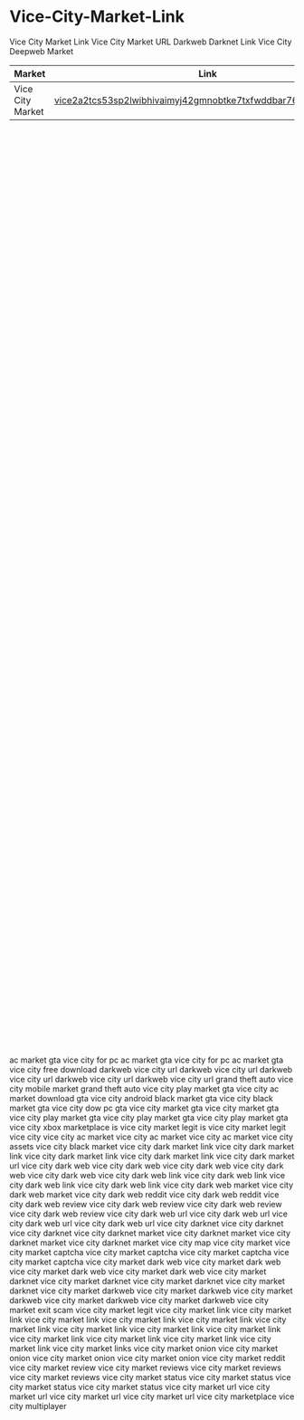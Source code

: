 # Vice-City-Market-Link
Vice City Market Link Vice City Market URL Darkweb Darknet Link Vice City Deepweb Market



|Market|Link|
|----|----|
|Vice City Market|[vice2a2tcs53sp2lwibhivaimyj42gmnobtke7txfwddbar76iumfwad.onion](http://vice2a2tcs53sp2lwibhivaimyj42gmnobtke7txfwddbar76iumfwad.onion)


     
     
     
  
   
  
   
       
       
           
           
 
 
 
  
      
     
     
  
   
  
   
       
       
           
           
 
      
     
     
  
   
       
     
     
  
   
  
   
       
       
                     
     
     
  
   
       
     
     
  
   
  
   
       
       
           
           
 
 
 
  
 
 
 
  
 
 
   
 
   
  
 
  
 
   
       
       
           
           
 
 
 
  
 
 
 
  
 
 
   
 
   
  
 
  
 
     
     
  
   
  
   
       
       
           
           
 
 
 
  
 
 
 
  
 
 
   
 
   
  
 
  
 
           
 
 
 
  
 
 
 
  
 
 
   
 
   
  
 
  
 
   
       
       
           
           
 
 
 
  
 
 
 
  
 
 
   
 
   
  
 
  
 
 
  
 
 
 
  
 
 
   
 
   
  
 
  
 
 
 
  
 
 
   
 
   
  
 
  
      
     
     
  
   
  
   
       
       
           
           
 
 
 
  
 
 
 
  
 
 
   
 
   
  
 
  
 

﻿ac market gta vice city for pc ac market gta vice city for pc ac market gta vice city free download darkweb vice city url darkweb vice city url darkweb vice city url darkweb vice city url darkweb vice city url grand theft auto vice city mobile market grand theft auto vice city play market gta vice city ac market download gta vice city android black market gta vice city black market gta vice city dow pc gta vice city market gta vice city market gta vice city play market gta vice city play market gta vice city play market gta vice city xbox marketplace is vice city market legit is vice city market legit vice city vice city ac market vice city ac market vice city ac market vice city assets vice city black market vice city dark market link vice city dark market link vice city dark market link vice city dark market link vice city dark market url vice city dark web vice city dark web vice city dark web vice city dark web vice city dark web vice city dark web link vice city dark web link vice city dark web link vice city dark web link vice city dark web market vice city dark web market vice city dark web reddit vice city dark web reddit vice city dark web review vice city dark web review vice city dark web review vice city dark web review vice city dark web url vice city dark web url vice city dark web url vice city dark web url vice city darknet vice city darknet vice city darknet vice city darknet market vice city darknet market vice city darknet market vice city darknet market vice city map vice city market vice city market captcha vice city market captcha vice city market captcha vice city market captcha vice city market dark web vice city market dark web vice city market dark web vice city market dark web vice city market darknet vice city market darknet vice city market darknet vice city market darknet vice city market darkweb vice city market darkweb vice city market darkweb vice city market darkweb vice city market darkweb vice city market exit scam vice city market legit vice city market link vice city market link vice city market link vice city market link vice city market link vice city market link vice city market link vice city market link vice city market link vice city market link vice city market link vice city market link vice city market link vice city market links vice city market onion vice city market onion vice city market onion vice city market onion vice city market reddit vice city market review vice city market reviews vice city market reviews vice city market reviews vice city market status vice city market status vice city market status vice city market status vice city market url vice city market url vice city market url vice city market url vice city marketplace vice city multiplayer
